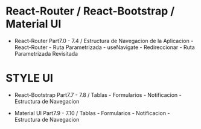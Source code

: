 # React-Router / React-Bootstrap / Material UI
- React-Router
  Part7.0 - 7.4 / Estructura de Navegacion de la Aplicacion - React-Router - Ruta Parametrizada - useNavigate - Redireccionar - Ruta Parametrizada Revisitada

# STYLE UI 
- React-Bootstrap
  Part7.7 - 7.8 / Tablas - Formularios - Notificacion - Estructura de Navegacion
  
- Material UI
  Part7.9 - 7.10 / Tablas - Formularios - Notificacion - Estructura de Navegacion
 
 
